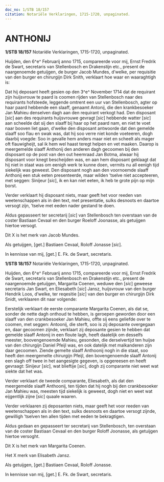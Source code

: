 ```yaml
---
doc_no: 1/STB 18/157
citation: Notariële Verklaringen, 1715-1720, unpaginated.
---
```


# ANTHONIJ

**1/STB 18/157** Notariële Verklaringen, 1715-1720, unpaginated.

Huijden, den 6^e^ Februarij anno 1715, compareerde voor mij, Ernst Fredrik de Swart, secretaris van Stellenbosch en Drakenstijn etc., present de naargenoemde getuijgen, de burger Jacob Mundes, d’welke, per requisitie van den burger en chirurgijn Dirk Snith, verklaart hoe waar en waaraghtigh is:

Dat hij deposant heeft gesien op den 3^e^ November 1714 dat de requirant zijn huijsvrouw te paard is coomen rijden van Stellenbosch naar des requirants hofsteede, leggende omtrent een uur van Stellenbosch, agter op haar paard hebbende een slaaff, genaamt Antonij, die den krankbesoeker Jan Mahieu denselven dagh aan den requirant verkogt had. Den disposant \[*sic*\] aan des requirants huijsvrouwe gevragt \[*sic*\] hebbende watter \[*sic*\] aan scheelde dat sij den slaaff bij haar op het paard nam, en niet te voet naar booven liet gaan, d’welke den disposant antwoorde dat den gemelde slaaff soo flau en swak was, dat hij soo verre niet konde voeteeren, dogh daarbij voegde: Soo in gevalle hem anders maar niet en scheelt als mager oft flauwigheijt, sal ik hem wel haast teregt helpen en vet maaken. Daarop is meergemelde slaaff Anthonij den anderen dagh gecoomen bij den disposant op de post van den out heemraad Jan Botma, alwaar hij disposant voor knegt bescheijden was, en aan hem disposant geklaagt dat hij niet in staat was om eenigh werk te kunne doen, vermits nu all eenigh tijd siekelijk was geweest. Den disposant nogh aan den voornoemde slaaff Anthonij een stuk eeten presenteerde, maar wilden ’tselve niet accepteeren, met seggen: Sinijeur \[*sic*\], ik en kan niet eeten, ik heb te grote pijn op mijn borst.

Verder verklaart hij disposant niets, maar geeft het voor reeden van weetenschappen als in den text, met presentatie, sulks desnoots en daartoe versogt zijn, ’tselve met eeden nader gestand te doen.

Aldus gepasseert ter secretarij \[*sic*\] van Stellenbosch ten overstaan van de coster Bastiaan Cevaal en den burger Roeloff Joonasse, als getuijgen hiertoe versogt.

Dit X is het merk van Jacob Mundes.

Als getuijgen, \[get.\] Bastiaen Cevaal, Roloff Jonasse \[*sic*\].

In kennisse van mij, \[get.\] E. Fk. de Swart, secretaris.

**1/STB 18/157** Notariële Verklaringen, 1715-1720, unpaginated.

Huijden, den 6^e^ Februarij anno 1715, compareerde voor mij, Ernst Fredrik de Swart, secretaris van Stellenbosch en Drakenstijn etc., present de naargenoemde getuijgen, Margarita Coenen, weduwe den \[*sic*\] geweese secretaris Jan Swart, en Eliesabeth \[*sic*\] Jansz, huijsvrouw van den burger Hendrik Loos, d’welke, ter reqesitie \[*sic*\] van den burger en chirurgijn Dirk Snidt, verklaaren dit naar volgende:

Eerstelijk verklaart de eerste comparante Margarita Coenen, als dat se, sonder de nette dagh onthoud te hebben, is geroepen geworden door een slaaff van den crankbesoeker Jan Mahieu, offte sij eens geliefde over te coomen, met seggen: Antoonij, die sterft, soo is zij deposante overgegaan en, daar gecoomen zijnde, verklaart zij deposante gesien te hebben dat gemelde slaaff Antonij in een floute lagh, heeft daatelijk om desselfs meester, boovengenoemde Mahieu, gesonden, die derselvertijd ten huijse van den chirurgijn Daniel Pfeijl was, en ook datelijk met malkanderen zijn daar gecoomen. Ziende gemelte slaaff Anthoonij nogh in die staat, soo heeft den meergemelte chirurgijn Pfeijl, den bovengenoemde slaaff Antonij een slagh off twee in het aangesigte gegeven, is opgereesen en heeft gevraagt: Sinijeur \[*sic*\], wat blieftije \[*sic*\], dogh zij comparante niet weet wat siekte dat het was.

Verder verklaart de tweede comparante, Eliesabeth, als dat den meergemelde slaaff Anthoonij, ten tijden dat hij nogh bij den crankbesoeker Jan Mahieu was, meesten tijd siekelijk is geweest, dogh niet en weet wat eijgentlijk zijne \[*sic*\] quaale waaren.

Verder verklaaren zij deposanten niets, maar geeft het voor reeden van weetenschappen als in den text, sulks desnoots en daartoe versogt zijnde, gewilligh ’tselven ten allen tijden met eeden te bekragtigen.

Aldus gedaan en gepasseert ter secretarij van Stellenbosch, ten overstaan van de coster Bastiaan Cevaal en den burger Roloff Joonasse, als getuijgen hiertoe versoght.

Dit X is het merk van Margarita Coenen.

Het X merk van Elisabeth Jansz.

Als getuijgen, \[get.\] Bastiaen Cevaal, Roloff Jonasse.

In kennisse van mij, \[get.\] E. Fk. de Swart, secretaris.